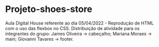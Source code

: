 # Projeto-shoes-store
Aula Digital House referente ao dia 05/04/2022 - Reprodução de HTML com o uso das flexbox no CSS.
Distribuição de atividade para os integrantes do grupo:
James Oliveira -> cabeçalho;
Mariana Moraes -> main;
Giovanni Tavares -> footer.
